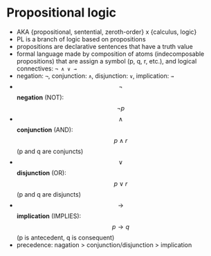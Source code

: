 # Propositional logic

- AKA {propositional, sentential, zeroth-order} x {calculus, logic}
- PL is a branch of logic based on propositions
- propositions are declarative sentences that have a truth value
- formal language made by composition of atoms (indecomposable propositions) that are assign a symbol (p, q, r, etc.), and logical connectives: `¬ ∧ ∨ →`
- negation: `¬`, conjunction: `∧`, disjunction: `∨`, implication: `→`
- $$\neg$$ __negation__ (NOT): $$\neg p$$
- $$\land$$ __conjunction__ (AND): $$p \land r$$ (p and q are conjuncts)
- $$\lor$$ __disjunction__ (OR): $$p \lor r$$ (p and q are disjuncts)
-  $$\to$$ __implication__ (IMPLIES): $$p\to q$$ (p is antecedent, q is consequent)
- precedence: nagation > conjunction/disjunction > implication

